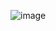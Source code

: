 ![image](https://github.com/Zag5A6167/Eat-Food-Game-C-/assets/85066044/9b7f9276-e959-4da8-9e8f-0d9e83586c2a)
